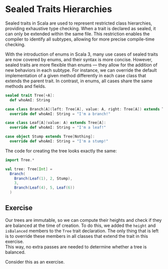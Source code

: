 # Sealed Traits Hierarchies

Sealed  traits in Scala are used to represent restricted class hierarchies, providing exhaustive type checking. 
When a trait is declared as sealed, it can only be extended within the same file. 
This restriction enables the compiler to identify all subtypes, allowing for more precise compile-time checking.

With the introduction of enums in Scala 3, many use cases of sealed traits are now covered by enums, and their syntax is more concise. 
However, sealed traits are more flexible than enums — they  allow for the addition of new behaviors in each subtype. 
For instance, we can override the default implementation of a given method differently in each case class that extends the parent trait. 
In contrast, in enums, all cases share the same methods and fields.

```scala 3 
sealed trait Tree[+A]:
  def whoAmI: String

case class Branch[A](left: Tree[A], value: A, right: Tree[A]) extends Tree[A]:
  override def whoAmI: String = "I'm a branch!"

case class Leaf[A](value: A) extends Tree[A]:
  override def whoAmI: String = "I'm a leaf!"

case object Stump extends Tree[Nothing]:
  override def whoAmI: String = "I'm a stump!"
```

The code for creating the tree looks exactly the same:

```scala 3
import Tree.*

val tree: Tree[Int] =
  Branch(
    Branch(Leaf(1), 2, Stump),
    3,
    Branch(Leaf(4), 5, Leaf(6))
  )
```

## Exercise 

Our trees are immutable, so we can compute their heights and check if they are balanced at the time of creation. 
To do this, we added the `height` and `isBalanced` members to the `Tree` trait declaration. 
The only thing that is left is to override these members in all classes that extend the trait in this exercise.  
This way, no extra passes are needed to determine whether a tree is balanced.

Consider this as an exercise. 
